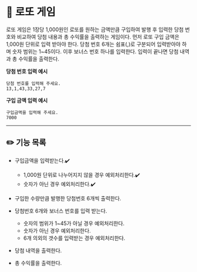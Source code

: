 # 🎰 로또 게임

로또 게임은 1장당 1,000원인 로또를 원하는 금액만큼 구입하여 발행 후 입력한 당첨 번호와 비교하여 당첨 내용과 총 수익률을 출력하는 게임이다.
먼저 로또 구입 금액은 1,000원 단위로 입력 받아야 한다. 당첨 번호 6개는 쉼표(,)로 구분되어 입력받아야 하며 숫자 범위는 1~45이다.
이후 보너스 번호 하나를 입력한다. 입력이 끝나면 당첨 내역과 총 수익률을 출력한다.

**당첨 번호 입력 예시**
```
당첨 번호를 입력해 주세요.
13,1,43,33,27,7
```

**구입 금액 입력 예시**
```
구입금액을 입력해 주세요.
7000
```

***

## ✏️ 기능 목록

* 구입금액을 입력받는다.✔️
    * 1,000원 단위로 나누어지지 않을 경우 예외처리한다.✔️
    * 숫자가 아닌 경우 예외처리한다.✔️
  

* 구입한 수량만큼 발행한 당첨번호 6개씩 출력한다.


* 당첨번호 6개와 보너스 번호를 입력 받는다.
    * 숫자의 범위가 1~45가 아닐 경우 예외처리한다.
    * 숫자가 아닌 경우 예외처리한다.
    * 6개 의외의 갯수를 입력받는 경우 예외처리한다.


* 당첨 내역을 출력한다.


* 총 수익률을 출력한다.